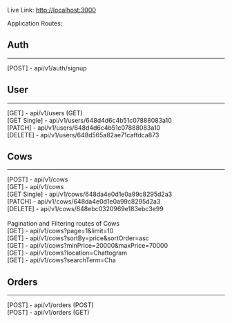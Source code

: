 Live Link: [http://localhost:3000](http://localhost:3000)

Application Routes:

## Auth
<hr />
[POST] - api/v1/auth/signup 


## User
<hr />
[GET] - api/v1/users (GET) <br />
[GET Single] - api/v1/users/648d4d6c4b51c07888083a10 <br />
[PATCH] - api/v1/users/648d4d6c4b51c07888083a10 <br />
[DELETE] - api/v1/users/648d565a82ae71caffdca873 <br />

## Cows
<hr />
[POST] - api/v1/cows <br />
[GET] - api/v1/cows <br />
[GET Single] - api/v1/cows/648da4e0d1e0a99c8295d2a3 <br />
[PATCH] - api/v1/cows/648da4e0d1e0a99c8295d2a3 <br />
[DELETE] - api/v1/cows/648ebc0320969e183ebc3e99 <br /><br />
Pagination and Filtering routes of Cows <br />
[GET] - api/v1/cows?page=1&limit=10 <br />
[GET] - api/v1/cows?sortBy=price&sortOrder=asc <br />
[GET] - api/v1/cows?minPrice=20000&maxPrice=70000 <br />
[GET] - api/v1/cows?location=Chattogram <br />
[GET] - api/v1/cows?searchTerm=Cha <br />

## Orders
<hr />
[POST] - api/v1/orders (POST) <br />
[POST] - api/v1/orders (GET) <br />